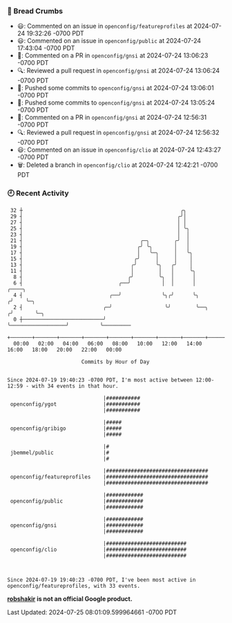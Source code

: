 ### 🍞 Bread Crumbs

 * 😃: Commented on an issue in `openconfig/featureprofiles` at 2024-07-24 19:32:26 -0700 PDT
 * 😃: Commented on an issue in `openconfig/public` at 2024-07-24 17:43:04 -0700 PDT
 * 💬: Commented on a PR in  `openconfig/gnsi` at 2024-07-24 13:06:23 -0700 PDT
 * 🔍: Reviewed a pull request in  `openconfig/gnsi` at 2024-07-24 13:06:24 -0700 PDT
 * 🚢: Pushed some commits to `openconfig/gnsi` at 2024-07-24 13:06:01 -0700 PDT
 * 🚢: Pushed some commits to `openconfig/gnsi` at 2024-07-24 13:05:24 -0700 PDT
 * 💬: Commented on a PR in  `openconfig/gnsi` at 2024-07-24 12:56:31 -0700 PDT
 * 🔍: Reviewed a pull request in  `openconfig/gnsi` at 2024-07-24 12:56:32 -0700 PDT
 * 😃: Commented on an issue in `openconfig/clio` at 2024-07-24 12:43:27 -0700 PDT
 * 🗑: Deleted a branch in `openconfig/clio` at 2024-07-24 12:42:21 -0700 PDT

### 🕘 Recent Activity
```
 32 ┼                                                   ╭╮
 29 ┤                                                  ╭╯│
 27 ┤                                                  │ │
 25 ┤                                                  │ ╰╮
 23 ┤                                                  │  │
 21 ┤                                      ╭─╮        ╭╯  │
 19 ┤                                     ╭╯ ╰╮       │   │
 17 ┤                                     │   ╰─╮     │   ╰╮
 15 ┤                                    ╭╯     │     │    │
 13 ┤                                   ╭╯      ╰╮   ╭╯    │
 11 ┤                                   │        │   │     ╰╮
  8 ┤                                  ╭╯        ╰╮  │      │
  6 ┤                               ╭──╯          │  │      │                        ╭────╮
  4 ┤                            ╭──╯             ╰╮╭╯      ╰╮                      ╭╯    ╰─╮
  2 ┤                          ╭─╯                 ╰╯        ╰──╮                  ╭╯       ╰─╮
  0 ┼──────────────────────────╯                                ╰──────────────────╯          ╰─────────
    +───────+───────+───────+───────+───────+───────+───────+───────+───────+───────+───────+───────+────
  00:00   02:00   04:00   06:00   08:00   10:00   12:00   14:00   16:00   18:00   20:00   22:00   00:00   

						Commits by Hour of Day


Since 2024-07-19 19:40:23 -0700 PDT, I'm most active between 12:00-12:59 - with 34 events in that hour.

```



```
                               |###########
 openconfig/ygot               |###########
                               |###########

                               |#####
 openconfig/gribigo            |#####
                               |#####

                               |#
 jbemmel/public                |#
                               |#

                               |#################################
 openconfig/featureprofiles    |#################################
                               |#################################

                               |############
 openconfig/public             |############
                               |############

                               |############
 openconfig/gnsi               |############
                               |############

                               |##########################
 openconfig/clio               |##########################
                               |##########################



Since 2024-07-19 19:40:23 -0700 PDT, I've been most active in openconfig/featureprofiles, with 33 events.

```
**[robshakir](mailto:robjs@google.com) is not an official Google product.**  


Last Updated: 2024-07-25 08:01:09.599964661 -0700 PDT
